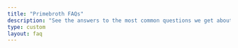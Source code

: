 ```yaml
---
title: "Primebroth FAQs"
description: "See the answers to the most common questions we get about our bone broth at Primebroth."
type: custom
layout: faq
---
```

